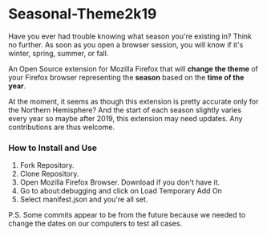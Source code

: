 # Seasonal-Theme2k19

Have you ever had trouble knowing what season you're existing in?  Think no further.  As soon as you open a browser session, you will know if it's winter, spring, summer, or fall.

An Open Source extension for Mozilla Firefox that will **change the theme** of your Firefox browser representing the **season** based on the **time of the year**.

At the moment, it seems as though this extension is pretty accurate only for the Northern Hemisphere?  And the start of each season slightly varies every year so maybe after 2019, this extension may need updates.  Any contributions are thus welcome.

### How to Install and Use
1. Fork Repository.
2. Clone Repository.
3. Open Mozilla Firefox Browser.  Download if you don't have it.
4. Go to about:debugging and click on Load Temporary Add On
5. Select manifest.json and you're all set.

P.S.
Some commits appear to be from the future because we needed to change the dates on our computers to test all cases.



